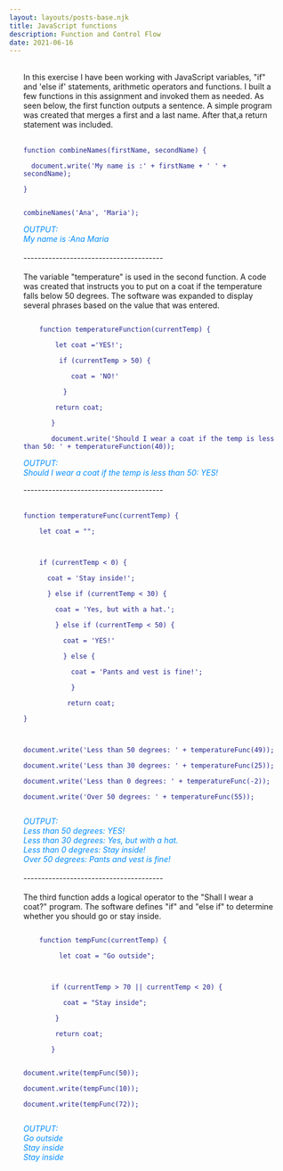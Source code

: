 ```yaml
---
layout: layouts/posts-base.njk
title: JavaScript functions
description: Function and Control Flow
date: 2021-06-16
---
```

<div style="margin:0 5%;">
<p><br/>
In this exercise I have been working with JavaScript variables, "if" and 'else if' statements, arithmetic operators and functions.
I built a few functions in this assignment and invoked them as needed.
As seen below, the first function outputs a sentence. 
A simple program was created that merges a first and a last name. After that,a return statement was included.
<br/><br/>
<code style="color: rgb(31, 32, 138)">
function combineNames(firstName, secondName) { <br/>
  document.write('My name is :' + firstName + ' ' + secondName); <br/>
}<br/>
<p>combineNames('Ana', 'Maria');<br/> </code>
  <br/>
<em style="color: rgb(0, 140, 255);">OUTPUT:<br/>
My name is :Ana Maria </em>
<br/><br/>---------------------------------------<br/><br/>
The variable &quot;temperature&quot; is used in the second function. A code was created that instructs you to put on a coat if the temperature falls below 50 degrees. The software was expanded to display several phrases based on the value that was entered.</p>
<code style="color: rgb(31, 32, 138);">
    function temperatureFunction(currentTemp) {<br/>
    &nbsp;&nbsp;  let coat ='YES!';<br/>
    &nbsp;&nbsp;&nbsp;  if (currentTemp > 50) {<br/>
      &nbsp;&nbsp;    coat = 'NO!'<br/>
      &nbsp;&nbsp;  }<br/>
      &nbsp; return coat;<br/>
      &nbsp;}<br/>
      &nbsp;document.write('Should I wear a coat if the temp is less than 50: ' + temperatureFunction(40));
</code>
<p><em style="color: rgb(0, 140, 255);">OUTPUT: <br/>Should I wear a coat if the temp is less than 50: YES!</em></p>
<p>---------------------------------------<br/><br/>
<code style="color: rgb(31, 32, 138)">
function temperatureFunc(currentTemp) {<br/>
  &nbsp;&nbsp;let coat = &quot;&quot;;<br/>
  &nbsp;&nbsp;<br/>
  &nbsp;&nbsp;if (currentTemp &lt; 0) {<br/>
    &nbsp;&nbsp;coat = 'Stay inside!';<br/>
    &nbsp;&nbsp;} else if (currentTemp &lt; 30) {<br/>
      &nbsp;&nbsp;coat = 'Yes, but with a hat.';<br/>
      &nbsp;&nbsp;} else if (currentTemp &lt; 50) {<br/>
        &nbsp;&nbsp;coat = 'YES!'<br/>
        &nbsp;&nbsp;} else {<br/>
          &nbsp;&nbsp;coat = 'Pants and vest is fine!';<br/>
          &nbsp;&nbsp;}<br/>
          &nbsp;return coat;<br/>
}<br/>
<br/>
document.write('Less than 50 degrees: ' + temperatureFunc(49));<br/>
document.write('Less than 30 degrees: ' + temperatureFunc(25));<br/>
document.write('Less than 0 degrees: ' + temperatureFunc(-2));<br/>
document.write('Over 50 degrees: ' + temperatureFunc(55));<br/> </code></p>
<p><em style="color: rgb(0, 140, 255);">OUTPUT: <br/>
Less than 50 degrees: YES! <br/>
Less than 30 degrees: Yes, but with a hat.<br/>
Less than 0 degrees: Stay inside!<br/>
Over 50 degrees: Pants and vest is fine!<br/>
</em>
<br/>---------------------------------------<br/><br/>
The third function adds a logical operator to the &quot;Shall I wear a coat?&quot; program. The software defines &quot;if&quot; and &quot;else if&quot; to determine whether you should go or stay inside.</p>
<code style="color: rgb(31, 32, 138)">
  &nbsp;&nbsp;function tempFunc(currentTemp) {<br/>
    &nbsp;&nbsp;&nbsp;  let coat = "Go outside";<br/>
  <br/>
  &nbsp;&nbsp;&nbsp;  if (currentTemp > 70 || currentTemp < 20) {<br/>
    &nbsp;&nbsp;&nbsp;   coat = "Stay inside";<br/>
    &nbsp;&nbsp;  }<br/>
    &nbsp;&nbsp;  return coat;<br/>
    &nbsp; &nbsp;}<br/>
<p>document.write(tempFunc(50));<br/>
document.write(tempFunc(10));<br/>
document.write(tempFunc(72));<br/>
</code></p>
<p><em style="color: rgb(0, 140, 255);">OUTPUT: <br/>
Go outside<br/>
Stay inside<br/>
Stay inside<br/>
</em></p>
</p>
</div>